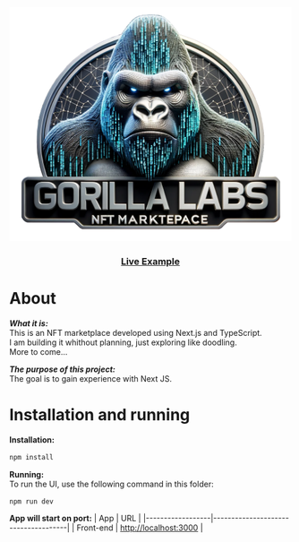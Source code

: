 [![Live Example](https://github.com/elarsaks/gorilla-labs/blob/main/client/public/assets/logo.png)](https://gorilla-labs-sandbox.org/)

<h3 align="center">
  <a href="https://gorilla-labs-sandbox.org/">Live Example</a>
</h3>


# About

***What it is:***  
This is an NFT marketplace developed using Next.js and TypeScript.  
I am building it whithout planning, just exploring like doodling.  
More to come...  

***The purpose of this project:***  
The goal is to gain experience with Next JS. 


# Installation and running

**Installation:**  

```bash
npm install
```

**Running:**  
To run the UI, use the following command in this folder:
```bash
npm run dev
```

**App will start on port:**
| App              | URL                                 |
|------------------|-------------------------------------|
| Front-end | [http://localhost:3000](http://localhost:3000) |






